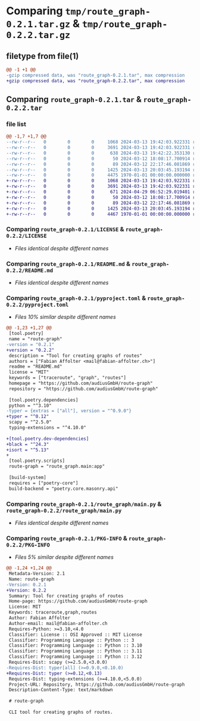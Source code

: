# Comparing `tmp/route_graph-0.2.1.tar.gz` & `tmp/route_graph-0.2.2.tar.gz`

## filetype from file(1)

```diff
@@ -1 +1 @@
-gzip compressed data, was "route_graph-0.2.1.tar", max compression
+gzip compressed data, was "route_graph-0.2.2.tar", max compression
```

## Comparing `route_graph-0.2.1.tar` & `route_graph-0.2.2.tar`

### file list

```diff
@@ -1,7 +1,7 @@
--rw-r--r--   0        0        0     1068 2024-03-13 19:42:03.922331 route_graph-0.2.1/LICENSE
--rw-r--r--   0        0        0     3691 2024-03-13 19:42:03.922331 route_graph-0.2.1/README.md
--rw-r--r--   0        0        0      638 2024-03-13 19:42:22.353130 route_graph-0.2.1/pyproject.toml
--rw-r--r--   0        0        0       50 2024-03-12 18:08:17.700914 route_graph-0.2.1/route_graph/__init__.py
--rw-r--r--   0        0        0       89 2024-03-12 22:17:46.081869 route_graph-0.2.1/route_graph/exceptions.py
--rw-r--r--   0        0        0     1425 2024-03-13 20:03:45.193194 route_graph-0.2.1/route_graph/main.py
--rw-r--r--   0        0        0     4475 1970-01-01 00:00:00.000000 route_graph-0.2.1/PKG-INFO
+-rw-r--r--   0        0        0     1068 2024-03-13 19:42:03.922331 route_graph-0.2.2/LICENSE
+-rw-r--r--   0        0        0     3691 2024-03-13 19:42:03.922331 route_graph-0.2.2/README.md
+-rw-r--r--   0        0        0      671 2024-04-29 06:52:29.019401 route_graph-0.2.2/pyproject.toml
+-rw-r--r--   0        0        0       50 2024-03-12 18:08:17.700914 route_graph-0.2.2/route_graph/__init__.py
+-rw-r--r--   0        0        0       89 2024-03-12 22:17:46.081869 route_graph-0.2.2/route_graph/exceptions.py
+-rw-r--r--   0        0        0     1425 2024-03-13 20:03:45.193194 route_graph-0.2.2/route_graph/main.py
+-rw-r--r--   0        0        0     4467 1970-01-01 00:00:00.000000 route_graph-0.2.2/PKG-INFO
```

### Comparing `route_graph-0.2.1/LICENSE` & `route_graph-0.2.2/LICENSE`

 * *Files identical despite different names*

### Comparing `route_graph-0.2.1/README.md` & `route_graph-0.2.2/README.md`

 * *Files identical despite different names*

### Comparing `route_graph-0.2.1/pyproject.toml` & `route_graph-0.2.2/pyproject.toml`

 * *Files 10% similar despite different names*

```diff
@@ -1,23 +1,27 @@
 [tool.poetry]
 name = "route-graph"
-version = "0.2.1"
+version = "0.2.2"
 description = "Tool for creating graphs of routes"
 authors = ["Fabian Affolter <mail@fabian-affolter.ch>"]
 readme = "README.md"
 license = "MIT"
 keywords = ["traceroute", "graph", "routes"]
 homepage = "https://github.com/audiusGmbH/route-graph"
 repository = "https://github.com/audiusGmbH/route-graph"
 
 [tool.poetry.dependencies]
 python = "^3.10"
-typer = {extras = ["all"], version = "^0.9.0"}
+typer = "^0.12"
 scapy = "^2.5.0"
 typing-extensions = "^4.10.0"
 
+[tool.poetry.dev-dependencies]
+black = "^24.3"
+isort = "^5.13"
+
 [tool.poetry.scripts]
 route-graph = "route_graph.main:app"
 
 [build-system]
 requires = ["poetry-core"]
 build-backend = "poetry.core.masonry.api"
```

### Comparing `route_graph-0.2.1/route_graph/main.py` & `route_graph-0.2.2/route_graph/main.py`

 * *Files identical despite different names*

### Comparing `route_graph-0.2.1/PKG-INFO` & `route_graph-0.2.2/PKG-INFO`

 * *Files 5% similar despite different names*

```diff
@@ -1,24 +1,24 @@
 Metadata-Version: 2.1
 Name: route-graph
-Version: 0.2.1
+Version: 0.2.2
 Summary: Tool for creating graphs of routes
 Home-page: https://github.com/audiusGmbH/route-graph
 License: MIT
 Keywords: traceroute,graph,routes
 Author: Fabian Affolter
 Author-email: mail@fabian-affolter.ch
 Requires-Python: >=3.10,<4.0
 Classifier: License :: OSI Approved :: MIT License
 Classifier: Programming Language :: Python :: 3
 Classifier: Programming Language :: Python :: 3.10
 Classifier: Programming Language :: Python :: 3.11
 Classifier: Programming Language :: Python :: 3.12
 Requires-Dist: scapy (>=2.5.0,<3.0.0)
-Requires-Dist: typer[all] (>=0.9.0,<0.10.0)
+Requires-Dist: typer (>=0.12,<0.13)
 Requires-Dist: typing-extensions (>=4.10.0,<5.0.0)
 Project-URL: Repository, https://github.com/audiusGmbH/route-graph
 Description-Content-Type: text/markdown
 
 # route-graph
 
 CLI tool for creating graphs of routes.
```

